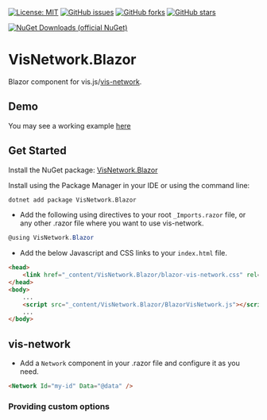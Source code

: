 [![License: MIT](https://img.shields.io/badge/License-MIT-yellow.svg)](/LICENSE)
[![GitHub issues](https://img.shields.io/github/issues/stiankroknes/visNetwork.blazor)](https://github.com/stiankroknes/VisNetwork.Blazor/issues)
[![GitHub forks](https://img.shields.io/github/forks/stiankroknes/visNetwork.blazor)](https://github.com/stiankroknes/VisNetwork.Blazor/network/members)
[![GitHub stars](https://img.shields.io/github/stars/stiankroknes/visNetwork.blazor)](https://github.com/stiankroknes/VisNetwork.Blazor/stargazers)

[![NuGet Downloads (official NuGet)](https://img.shields.io/nuget/dt/VisNetwork.Blazor?label=NuGet%20Downloads)](https://www.nuget.org/packages/VisNetwork.Blazor/)

# VisNetwork.Blazor

Blazor component for vis.js/[vis-network](https://github.com/visjs/vis-network).

## Demo

You may see a working example [here](https://salmon-dune-0701e470f.azurestaticapps.net/)

## Get Started

Install the NuGet package: [VisNetwork.Blazor](https://www.nuget.org/packages/VisNetwork.Blazor/)

Install using the Package Manager in your IDE or using the command line:

```bash
dotnet add package VisNetwork.Blazor
```

* Add the following using directives to your root `_Imports.razor` file, or any other .razor file where you want to use vis-network.
```csharp
@using VisNetwork.Blazor
```

* Add the below Javascript and CSS links to your `index.html` file.
```html
<head>
    <link href="_content/VisNetwork.Blazor/blazor-vis-network.css" rel="stylesheet" />
</head>
<body>
    ...
    <script src="_content/VisNetwork.Blazor/BlazorVisNetwork.js"></script>
    ...
</body>
```

## vis-network

* Add a `Network` component in your .razor file and configure it as you need.
```html
<Network Id="my-id" Data="@data" />
```

### Providing custom options
